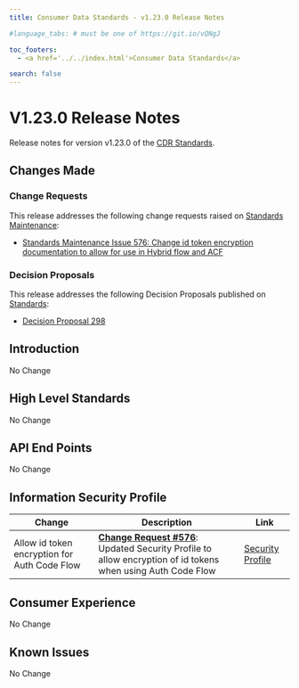 ```yaml
---
title: Consumer Data Standards - v1.23.0 Release Notes

#language_tabs: # must be one of https://git.io/vQNgJ

toc_footers:
  - <a href='../../index.html'>Consumer Data Standards</a>

search: false
---
```


# V1.23.0 Release Notes
Release notes for version v1.23.0 of the [CDR Standards](../../index.html).

## Changes Made
### Change Requests

This release addresses the following change requests raised on [Standards Maintenance](https://github.com/ConsumerDataStandardsAustralia/standards-maintenance/issues):

- [Standards Maintenance Issue 576: Change id token encryption documentation to allow for use in Hybrid flow and ACF](https://github.com/ConsumerDataStandardsAustralia/standards-maintenance/issues/576)

### Decision Proposals

This release addresses the following Decision Proposals published on [Standards](https://github.com/ConsumerDataStandardsAustralia/standards/issues):

- [Decision Proposal 298](https://github.com/ConsumerDataStandardsAustralia/standards/issues/298)

## Introduction

No Change

## High Level Standards

No Change


## API End Points

No Change


## Information Security Profile

|Change|Description|Link|
|------|-----------|----|
| Allow id token encryption for Auth Code Flow | [**Change Request #576**](https://github.com/ConsumerDataStandardsAustralia/standards-maintenance/issues/576): Updated Security Profile to allow encryption of id tokens when using Auth Code Flow | [Security Profile](../../#security-profile) |


## Consumer Experience

No Change

## Known Issues

No Change
